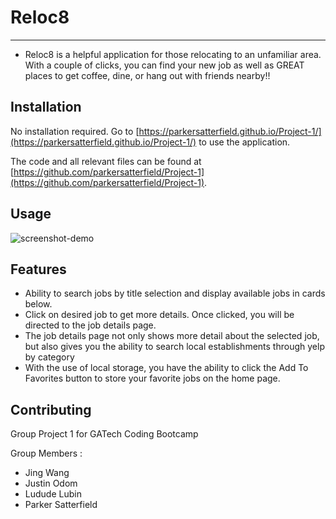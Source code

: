 # Reloc8
---
- Reloc8 is a helpful application for those relocating to an unfamiliar area.  With a couple of clicks, you can find your new job as well as GREAT places to get coffee, dine, or hang out with friends nearby!!

## Installation

No installation required.
Go to [https://parkersatterfield.github.io/Project-1/](https://parkersatterfield.github.io/Project-1/) to use the application.

The code and all relevant files can be found at [https://github.com/parkersatterfield/Project-1](https://github.com/parkersatterfield/Project-1). 

## Usage


![screenshot-demo](./assets/images/Index.gif "Functional Demo")


## Features
- Ability to search jobs by title selection and display available jobs in cards below.
- Click on desired job to get more details. Once clicked, you will be directed to the job details page.
- The job details page not only shows more detail about the selected job, but also gives you the ability to search local establishments through yelp by category
- With the use of local storage, you have the ability to click the Add To Favorites button to store your favorite jobs on the home page.



## Contributing
Group Project 1 for GATech Coding Bootcamp

Group Members :
- Jing Wang 
- Justin Odom
- Ludude Lubin
- Parker Satterfield
